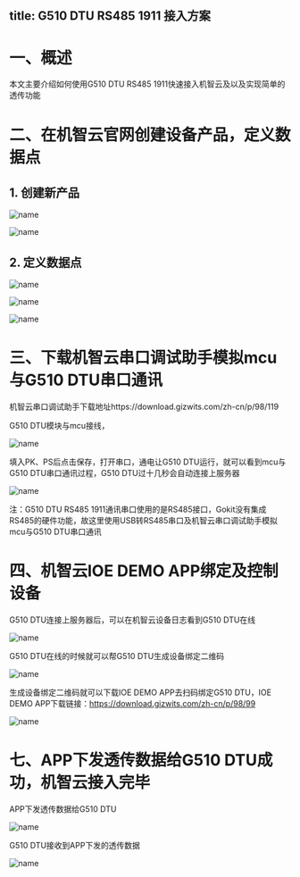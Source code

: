 title: G510 DTU RS485 1911 接入方案
---

# 一、概述

本文主要介绍如何使用G510 DTU RS485 1911快速接入机智云及以及实现简单的透传功能

# 二、在机智云官网创建设备产品，定义数据点

## 1. 创建新产品

![name](/assets/zh-cn/deviceDev/debug/NB_project/NBproject_2.png)

![name](/assets/zh-cn/deviceDev/debug/G510_DTU_RS485_1911/G510_DTU_RS485_1911_3.png)

## 2. 定义数据点

![name](/assets/zh-cn/deviceDev/debug/G510_DTU_RS485_1911/G510_DTU_RS485_1911_4.png)

![name](/assets/zh-cn/deviceDev/debug/G510_DTU_RS485_1911/G510_DTU_RS485_1911_5.png)

![name](/assets/zh-cn/deviceDev/debug/G510_DTU_RS485_1911/G510_DTU_RS485_1911_6.png)

# 三、下载机智云串口调试助手模拟mcu与G510 DTU串口通讯

机智云串口调试助手下载地址https://download.gizwits.com/zh-cn/p/98/119

G510 DTU模块与mcu接线，

![name](/assets/zh-cn/deviceDev/debug/G510_DTU_RS485_1911/G510_DTU_RS485_1911_7.png)

填入PK、PS后点击保存，打开串口，通电让G510 DTU运行，就可以看到mcu与G510 DTU串口通讯过程，G510 DTU过十几秒会自动连接上服务器

![name](/assets/zh-cn/deviceDev/debug/G510_DTU_RS485_1911/G510_DTU_RS485_1911_8.png)

注：G510 DTU RS485 1911通讯串口使用的是RS485接口，Gokit没有集成RS485的硬件功能，故这里使用USB转RS485串口及机智云串口调试助手模拟mcu与G510 DTU串口通讯

# 四、机智云IOE DEMO APP绑定及控制设备

G510 DTU连接上服务器后，可以在机智云设备日志看到G510 DTU在线

![name](/assets/zh-cn/deviceDev/debug/G510_DTU_RS485_1911/G510_DTU_RS485_1911_9.png)

G510 DTU在线的时候就可以帮G510 DTU生成设备绑定二维码

![name](/assets/zh-cn/deviceDev/debug/G510_DTU_RS485_1911/G510_DTU_RS485_1911_10.png)

生成设备绑定二维码就可以下载IOE DEMO APP去扫码绑定G510 DTU，IOE DEMO APP下载链接：https://download.gizwits.com/zh-cn/p/98/99

![name](/assets/zh-cn/deviceDev/debug/G510_DTU_RS485_1911/G510_DTU_RS485_1911_11.png)

# 七、APP下发透传数据给G510 DTU成功，机智云接入完毕

APP下发透传数据给G510 DTU

![name](/assets/zh-cn/deviceDev/debug/G510_DTU_RS485_1911/G510_DTU_RS485_1911_12.png)

G510 DTU接收到APP下发的透传数据

![name](/assets/zh-cn/deviceDev/debug/G510_DTU_RS485_1911/G510_DTU_RS485_1911_13.png)

